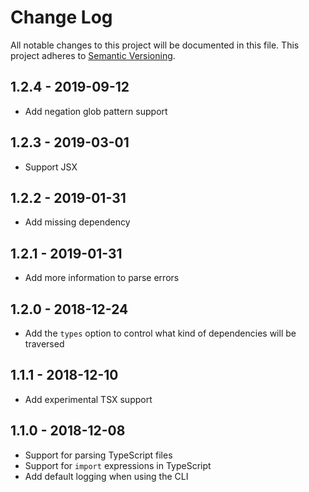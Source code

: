 # Change Log

All notable changes to this project will be documented in this file.
This project adheres to [Semantic Versioning](http://semver.org/).

## 1.2.4 - 2019-09-12

- Add negation glob pattern support

## 1.2.3 - 2019-03-01

- Support JSX

## 1.2.2 - 2019-01-31

- Add missing dependency

## 1.2.1 - 2019-01-31

- Add more information to parse errors

## 1.2.0 - 2018-12-24

- Add the `types` option to control what kind of dependencies will be traversed

## 1.1.1 - 2018-12-10

- Add experimental TSX support

## 1.1.0 - 2018-12-08

- Support for parsing TypeScript files
- Support for `import` expressions in TypeScript
- Add default logging when using the CLI

